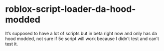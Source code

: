 # roblox-script-loader-da-hood-modded
It’s supposed to have a lot of scripts but in beta right now and only has da hood modded, not sure if 5e script will work because I didn’t test and can’t test it.
